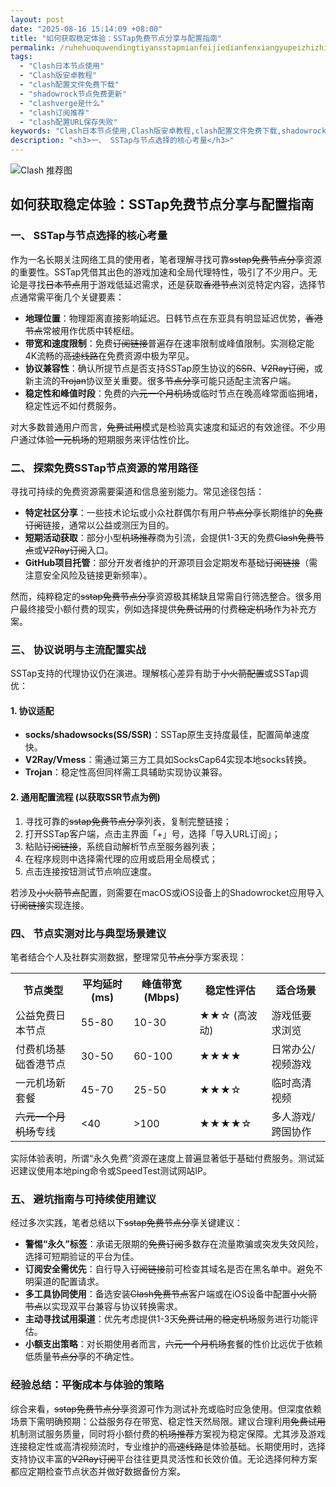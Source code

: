 ```yaml
---
layout: post
date: "2025-08-16 15:14:09 +08:00"
title: "如何获取稳定体验：SSTap免费节点分享与配置指南"
permalink: /ruhehuoquwendingtiyansstapmianfeijiedianfenxiangyupeizhizhinan/
tags:
  - "Clash日本节点使用"
  - "Clash版安卓教程"
  - "clash配置文件免费下载"
  - "shadowrock节点免费更新"
  - "clashverge是什么"
  - "clash订阅推荐"
  - "clash配置URL保存失败"
keywords: "Clash日本节点使用,Clash版安卓教程,clash配置文件免费下载,shadowrock节点免费更新,clashverge是什么,clash订阅推荐,clash配置URL保存失败"
description: "<h3>一、 SSTap与节点选择的核心考量</h3>"
---
```


![Clash 推荐图](https://clashjd.github.io/assets/img/一元机场订阅.png)

## 如何获取稳定体验：SSTap免费节点分享与配置指南

<h3>一、 SSTap与节点选择的核心考量</h3>
<p>作为一名长期关注网络工具的使用者，笔者理解寻找可靠<s>sstap免费节点分享</s>资源的重要性。SSTap凭借其出色的游戏加速和全局代理特性，吸引了不少用户。无论是寻找<s>日本节点</s>用于游戏低延迟需求，还是获取<s>香港节点</s>浏览特定内容，选择节点通常需平衡几个关键要素：</p>
<ul>
<li><strong>地理位置</strong>：物理距离直接影响延迟。日韩节点在东亚具有明显延迟优势，<s>香港节点</s>常被用作优质中转枢纽。</li>
<li><strong>带宽和速度限制</strong>：免费<s>订阅链接</s>普遍存在速率限制或峰值限制。实测稳定能4K流畅的<s>高速线路</s>在免费资源中极为罕见。</li>
<li><strong>协议兼容性</strong>：确认所提节点是否支持SSTap原生协议的<s>SSR</s>、<s>V2Ray订阅</s>，或新主流的<s>Trojan</s>协议至关重要。很多<s>节点分享</s>可能只适配主流客户端。</li>
<li><strong>稳定性和峰值时段</strong>：免费的<s>六元一个月机场</s>或临时节点在晚高峰常面临拥堵，稳定性远不如付费服务。</li>
</ul>
<p>对大多数普通用户而言，<s>免费试用</s>模式是检验真实速度和延迟的有效途径。不少用户通过体验<s>一元机场</s>的短期服务来评估性价比。</p>
<h3>二、 探索免费SSTap节点资源的常用路径</h3>
<p>寻找可持续的免费资源需要渠道和信息鉴别能力。常见途径包括：</p>
<ul>
<li><strong>特定社区分享</strong>：一些技术论坛或小众社群偶尔有用户<s>节点分享</s>长期维护的<s>免费订阅</s>链接，通常以公益或测压为目的。</li>
<li><strong>短期活动获取</strong>：部分小型<s>机场推荐</s>商为引流，会提供1-3天的免费<s>Clash免费节点</s>或<s>V2Ray订阅</s>入口。</li>
<li><strong>GitHub项目托管</strong>：部分开发者维护的开源项目会定期发布基础<s>订阅链接</s>（需注意安全风险及链接更新频率）。</li>
</ul>
<p>然而，纯粹稳定的<s>sstap免费节点分享</s>资源极其稀缺且常需自行筛选整合。很多用户最终接受小额付费的现实，例如选择提供<s>免费试用</s>的付费<s>稳定机场</s>作为补充方案。</p>
<h3>三、 协议说明与主流配置实战</h3>
<p>SSTap支持的代理协议仍在演进。理解核心差异有助于<s>小火箭配置</s>或SSTap调优：</p>
<h4>1. 协议适配</h4>
<ul>
<li><strong>socks/shadowsocks(SS/SSR)</strong>：SSTap原生支持度最佳，配置简单速度快。</li>
<li><strong>V2Ray/Vmess</strong>：需通过第三方工具如SocksCap64实现本地socks转换。</li>
<li><strong>Trojan</strong>：稳定性高但同样需工具辅助实现协议兼容。</li>
</ul>
<h4>2. 通用配置流程 (以获取SSR节点为例)</h4>
<ol>
<li>寻找可靠的<s>sstap免费节点分享</s>列表，复制完整链接；</li>
<li>打开SSTap客户端，点击主界面「+」号，选择「导入URL订阅」；</li>
<li>粘贴<s>订阅链接</s>，系统自动解析节点至服务器列表；</li>
<li>在程序规则中选择需代理的应用或启用全局模式；</li>
<li>点击连接按钮测试节点响应速度。</li>
</ol>
<p>若涉及<s>小火箭节点</s>配置，则需要在macOS或iOS设备上的Shadowrocket应用导入<s>订阅链接</s>实现连接。</p>
<h3>四、 节点实测对比与典型场景建议</h3>
<p>笔者结合个人及社群实测数据，整理常见<s>节点分享</s>方案表现：</p>
<table>
<tr><th>节点类型</th><th>平均延时(ms)</th><th>峰值带宽(Mbps)</th><th>稳定性评估</th><th>适合场景</th></tr>
<tr><td>公益免费日本节点</td><td>55-80</td><td>10-30</td><td>★★☆ (高波动)</td><td>游戏低要求浏览</td></tr>
<tr><td>付费机场基础香港节点</td><td>30-50</td><td>60-100</td><td>★★★★</td><td>日常办公/视频游戏</td></tr>
<tr><td>一元机场新套餐</td><td>45-70</td><td>25-50</td><td>★★★☆</td><td>临时高清视频</td></tr>
<tr><td><s>六元一个月机场</s>专线</td><td>&lt;40</td><td>&gt;100</td><td>★★★★☆</td><td>多人游戏/跨国协作</td></tr>
</table>
<p>实际体验表明，所谓“永久免费”资源在速度上普遍显著低于基础付费服务。测试延迟建议使用本地ping命令或SpeedTest测试网站IP。</p>
<h3>五、 避坑指南与可持续使用建议</h3>
<p>经过多次实践，笔者总结以下<s>sstap免费节点分享</s>关键建议：</p>
<ul>
<li><strong>警惕“永久”标签</strong>：承诺无限期的<s>免费订阅</s>多数存在流量欺骗或突发失效风险，选择可短期验证的平台为佳。</li>
<li><strong>订阅安全需优先</strong>：自行导入<s>订阅链接</s>前可检查其域名是否在黑名单中。避免不明渠道的配置请求。</li>
<li><strong>多工具协同使用</strong>：备选安装<s>Clash免费节点</s>客户端或在iOS设备中配置<s>小火箭节点</s>以实现双平台兼容与协议转换需求。</li>
<li><strong>主动寻找试用渠道</strong>：优先考虑提供1-3天<s>免费试用</s>的<s>稳定机场</s>服务进行功能评估。</li>
<li><strong>小额支出策略</strong>：对长期使用者而言，<s>六元一个月机场</s>套餐的性价比远优于依赖低质量<s>节点分享</s>的不确定性。</li>
</ul>
<h3>经验总结：平衡成本与体验的策略</h3>
<p>综合来看，<s>sstap免费节点分享</s>资源可作为测试补充或临时应急使用。但深度依赖场景下需明确预期：公益服务存在带宽、稳定性天然局限。建议合理利用<s>免费试用</s>机制测试服务质量，同时将小额付费的<s>机场推荐</s>方案视为稳定保障。尤其涉及游戏连接稳定性或高清视频流时，专业维护的<s>高速线路</s>是体验基础。长期使用时，选择支持协议丰富的<s>V2Ray订阅</s>平台往往更具灵活性和长效价值。无论选择何种方案都应定期检查节点状态并做好数据备份方案。</p>